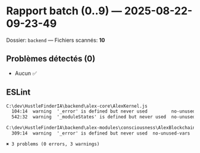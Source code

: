 # Rapport batch (0..9) — 2025-08-22-09-23-49
Dossier: `backend` — Fichiers scannés: **10**

## Problèmes détectés (0)
- Aucun ✅

## ESLint

```txt
C:\dev\HustleFinderIA\backend\alex-core\AlexKernel.js
  104:14  warning  '_error' is defined but never used         no-unused-vars
  542:32  warning  '_moduleStates' is defined but never used  no-unused-vars

C:\dev\HustleFinderIA\backend\alex-modules\consciousness\AlexBlockchainOracle.js
  309:14  warning  '_error' is defined but never used  no-unused-vars

✖ 3 problems (0 errors, 3 warnings)
```